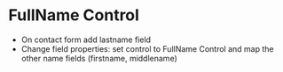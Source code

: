 # FullName Control

- On contact form add lastname field
- Change field properties: set control to FullName Control and map the other name fields (firstname, middlename)
